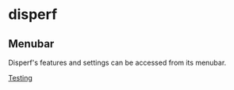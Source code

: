 # disperf


## Menubar

Disperf's features and settings can be accessed from its menubar. 

[Testing](https://dispersionlab.github.io/disperf/testing)